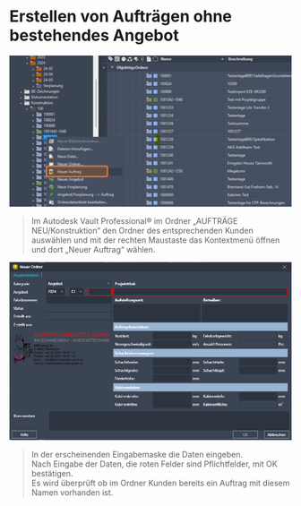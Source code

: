 # Erstellen von Aufträgen ohne bestehendes Angebot

![image](/LiftDataManager/Docs/HelpImages/image9.png)  

>Im Autodesk Vault Professional® im Ordner „AUFTRÄGE NEU/Konstruktion“ den Ordner des entsprechenden Kunden auswählen und mit der rechten Maustaste das Kontextmenü öffnen und dort „Neuer Auftrag“ wählen.  

![image](/LiftDataManager/Docs/HelpImages/image7.png)  

>In der erscheinenden Eingabemaske die Daten eingeben.  
>Nach Eingabe der Daten, die roten Felder sind Pflichtfelder, mit OK bestätigen.  
>Es wird überprüft ob im Ordner Kunden bereits ein Auftrag mit diesem Namen vorhanden ist.  
